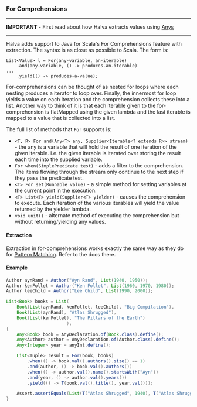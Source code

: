 ### For Comprehensions

----

**IMPORTANT** - First read about how Halva extracts values using [Anys](../any/README.md)

----

Halva adds support to Java for Scala's For Comprehensions feature with extraction. The syntax is as close as possible to Scala. The form is:

```
List<Value> l = For(any-variable, an-iterable)
    .and(any-variable, () -> produces-an-iterable)
...
    .yield(() -> produces-a-value);
```

For-comprehensions can be thought of as nested for loops where each nesting produces a iterator to loop over. Finally, the innermost for loop yields a value on each iteration and the comprehension collects these into a list. Another way to think of it is that each iterable given to the for-comprehension is flatMapped using the given lambda and the last iterable is mapped to a value that is collected into a list.

The full list of methods that `For` supports is:

* `<T, R> For and(Any<T> any, Supplier<Iterable<? extends R>> stream)` - the any is a variable that will hold the result of one iteration of the given iterable. i.e. the given iterable is iterated over storing the result each time into the supplied variable.
* `For when(SimplePredicate test)` - adds a filter to the comprehension. The items flowing through the stream only continue to the next step if they pass the predicate test.
* `<T> For set(Runnable value)` - a simple method for setting variables at the current point in the execution.
* `<T> List<T> yield(Supplier<T> yielder)` - causes the comprehension to execute. Each iteration of the various iterables will yield the value returned by the yielder lambda.
* `void unit()` - alternate method of executing the comprehension but without returning/yielding any values.

#### Extraction

Extraction in for-comprehensions works exactly the same way as they do for [Pattern Matching](../matcher/README.md#extraction). Refer to the docs there.

#### Example

```java
Author aynRand = Author("Ayn Rand", List(1940, 1950));
Author kenFollet = Author("Ken Follet", List(1960, 1970, 1980));
Author leeChild = Author("Lee Child", List(1990, 2000));

List<Book> books = List(
    Book(List(aynRand, kenFollet, leeChild), "Big Compilation"),
    Book(List(aynRand), "Atlas Shrugged"),
    Book(List(kenFollet), "The Pillars of the Earth")
                       );
{
    Any<Book> book = AnyDeclaration.of(Book.class).define();
    Any<Author> author = AnyDeclaration.of(Author.class).define();
    Any<Integer> year = anyInt.define();

    List<Tuple> result = For(book, books)
        .when(() -> book.val().authors().size() == 1)
        .and(author, () -> book.val().authors())
        .when(() -> author.val().name().startsWith("Ayn"))
        .and(year, () -> author.val().years())
        .yield(() -> T(book.val().title(), year.val()));

    Assert.assertEquals(List(T("Atlas Shrugged", 1940), T("Atlas Shrugged", 1950)), result);
}
```
